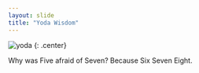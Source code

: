 ```yaml
---
layout: slide
title: "Yoda Wisdom"
---
```


![yoda](https://cloud.githubusercontent.com/assets/16547949/25401233/2c9215d8-29c3-11e7-9e9b-d7cbccefb17a.jpg)
{: .center}

Why was Five afraid of Seven? Because Six Seven Eight.